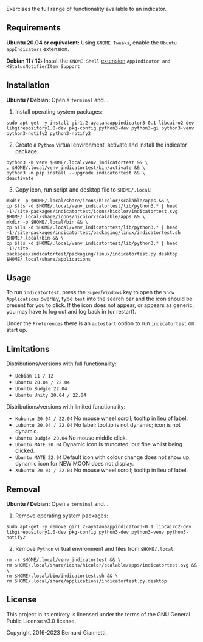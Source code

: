 Exercises the full range of functionality available to an indicator.

Requirements
------------
**Ubuntu 20.04 or equivalent:** Using `GNOME Tweaks`, enable the `Ubuntu appIndicators` extension.

**Debian 11 / 12:** Install the `GNOME Shell` [extension](https://extensions.gnome.org/extension/615/appindicator-support/) 
`AppIndicator and KStatusNotifierItem Support`

Installation
------------
**Ubuntu / Debian:** Open a `terminal` and...
1. Install operating system packages:
```
sudo apt-get -y install gir1.2-ayatanaappindicator3-0.1 libcairo2-dev libgirepository1.0-dev pkg-config python3-dev python3-gi python3-venv python3-notify2 python3-notify2
```
2. Create a `Python` virtual environment, activate and install the indicator package:
```
python3 -m venv $HOME/.local/venv_indicatortest && \
. $HOME/.local/venv_indicatortest/bin/activate && \
python3 -m pip install --upgrade indicatortest && \
deactivate
```
3. Copy icon, run script and desktop file to `$HOME/.local`:
```
mkdir -p $HOME/.local/share/icons/hicolor/scalable/apps && \
cp $(ls -d $HOME/.local/venv_indicatortest/lib/python3.* | head -1)/site-packages/indicatortest/icons/hicolor/indicatortest.svg $HOME/.local/share/icons/hicolor/scalable/apps && \
mkdir -p $HOME/.local/bin && \
cp $(ls -d $HOME/.local/venv_indicatortest/lib/python3.* | head -1)/site-packages/indicatortest/packaging/linux/indicatortest.sh $HOME/.local/bin && \
cp $(ls -d $HOME/.local/venv_indicatortest/lib/python3.* | head -1)/site-packages/indicatortest/packaging/linux/indicatortest.py.desktop $HOME/.local/share/applications
```

Usage
-----
To run `indicatortest`, press the `Super`/`Windows` key to open the `Show Applications` overlay, type `test` into the search bar and the icon should be present for you to click.  If the icon does not appear, or appears as generic, you may have to log out and log back in (or restart).

Under the `Preferences` there is an `autostart` option to run `indicatortest` on start up.

Limitations
-----------
Distributions/versions with full functionality:
- `Debian 11 / 12`
- `Ubuntu 20.04 / 22.04`
- `Ubuntu Budgie 22.04`
- `Ubuntu Unity 20.04 / 22.04`

Distributions/versions with limited functionality:
- `Kubuntu 20.04 / 22.04` No mouse wheel scroll; tooltip in lieu of label.
- `Lubuntu 20.04 / 22.04` No label; tooltip is not dynamic; icon is not dynamic.
- `Ubuntu Budgie 20.04` No mouse middle click.
- `Ubuntu MATE 20.04` Dynamic icon is truncated, but fine whilst being clicked.
- `Ubuntu MATE 22.04` Default icon with colour change does not show up; dynamic icon for NEW MOON does not display.
- `Xubuntu 20.04 / 22.04` No mouse wheel scroll; tooltip in lieu of label.

Removal
-------
**Ubuntu / Debian:** Open a `terminal` and...
1. Remove operating system packages:
```
sudo apt-get -y remove gir1.2-ayatanaappindicator3-0.1 libcairo2-dev libgirepository1.0-dev pkg-config python3-dev python3-venv python3-notify2
```
2. Remove `Python` virtual environment and files from `$HOME/.local`:
```
rm -r $HOME/.local/venv_indicatortest && \
rm $HOME/.local/share/icons/hicolor/scalable/apps/indicatortest.svg && \
rm $HOME/.local/bin/indicatortest.sh && \
rm $HOME/.local/share/applications/indicatortest.py.desktop
```

License
-------
This project in its entirety is licensed under the terms of the GNU General Public License v3.0 license.

Copyright 2016-2023 Bernard Giannetti.
